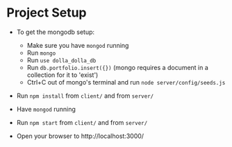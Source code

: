 # Project Setup

* To get the mongodb setup:
  * Make sure you have `mongod` running
  * Run `mongo`
  * Run `use dolla_dolla_db`
  * Run `db.portfolio.insert({})` (mongo requires a document in a collection for it to 'exist')
  * Ctrl+C out of mongo's terminal and run `node server/config/seeds.js`

* Run `npm install` from `client/` and from `server/`
* Have `mongod` running
* Run `npm start` from `client/` and from `server/`
* Open your browser to http://localhost:3000/
